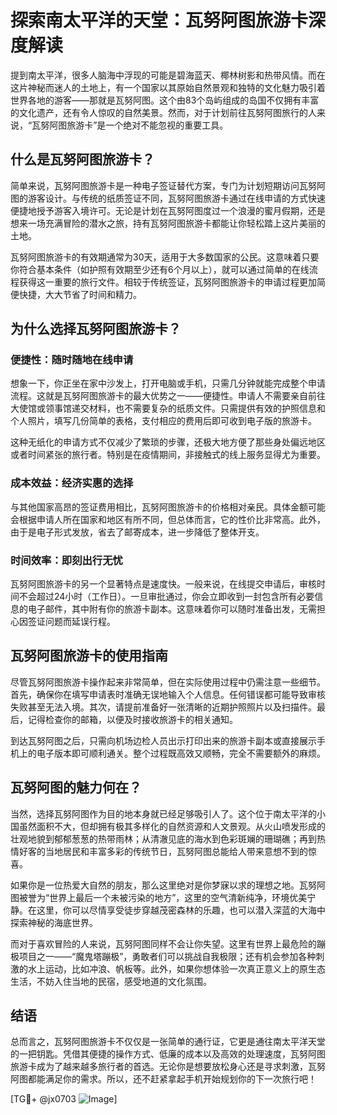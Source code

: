 # 探索南太平洋的天堂：瓦努阿图旅游卡深度解读

提到南太平洋，很多人脑海中浮现的可能是碧海蓝天、椰林树影和热带风情。而在这片神秘而迷人的土地上，有一个国家以其原始自然景观和独特的文化魅力吸引着世界各地的游客——那就是瓦努阿图。这个由83个岛屿组成的岛国不仅拥有丰富的文化遗产，还有令人惊叹的自然美景。然而，对于计划前往瓦努阿图旅行的人来说，“瓦努阿图旅游卡”是一个绝对不能忽视的重要工具。

## 什么是瓦努阿图旅游卡？

简单来说，瓦努阿图旅游卡是一种电子签证替代方案，专门为计划短期访问瓦努阿图的游客设计。与传统的纸质签证不同，瓦努阿图旅游卡通过在线申请的方式快速便捷地授予游客入境许可。无论是计划在瓦努阿图度过一个浪漫的蜜月假期，还是想来一场充满冒险的潜水之旅，持有瓦努阿图旅游卡都能让你轻松踏上这片美丽的土地。

瓦努阿图旅游卡的有效期通常为30天，适用于大多数国家的公民。这意味着只要你符合基本条件（如护照有效期至少还有6个月以上），就可以通过简单的在线流程获得这一重要的旅行文件。相较于传统签证，瓦努阿图旅游卡的申请过程更加简便快捷，大大节省了时间和精力。

## 为什么选择瓦努阿图旅游卡？

### 便捷性：随时随地在线申请

想象一下，你正坐在家中沙发上，打开电脑或手机，只需几分钟就能完成整个申请流程。这就是瓦努阿图旅游卡的最大优势之一——便捷性。申请人不需要亲自前往大使馆或领事馆递交材料，也不需要复杂的纸质文件。只需提供有效的护照信息和个人照片，填写几份简单的表格，支付相应的费用后即可收到电子版的旅游卡。

这种无纸化的申请方式不仅减少了繁琐的步骤，还极大地方便了那些身处偏远地区或者时间紧张的旅行者。特别是在疫情期间，非接触式的线上服务显得尤为重要。

### 成本效益：经济实惠的选择

与其他国家高昂的签证费用相比，瓦努阿图旅游卡的价格相对亲民。具体金额可能会根据申请人所在国家和地区有所不同，但总体而言，它的性价比非常高。此外，由于是电子形式发放，省去了邮寄成本，进一步降低了整体开支。

### 时间效率：即刻出行无忧

瓦努阿图旅游卡的另一个显著特点是速度快。一般来说，在线提交申请后，审核时间不会超过24小时（工作日）。一旦审批通过，你会立即收到一封包含所有必要信息的电子邮件，其中附有你的旅游卡副本。这意味着你可以随时准备出发，无需担心因签证问题而延误行程。

## 瓦努阿图旅游卡的使用指南

尽管瓦努阿图旅游卡操作起来非常简单，但在实际使用过程中仍需注意一些细节。首先，确保你在填写申请表时准确无误地输入个人信息。任何错误都可能导致审核失败甚至无法入境。其次，请提前准备好一张清晰的近期护照照片以及扫描件。最后，记得检查你的邮箱，以便及时接收旅游卡的相关通知。

到达瓦努阿图之后，只需向机场边检人员出示打印出来的旅游卡副本或直接展示手机上的电子版本即可顺利通关。整个过程既高效又顺畅，完全不需要额外的麻烦。

## 瓦努阿图的魅力何在？

当然，选择瓦努阿图作为目的地本身就已经足够吸引人了。这个位于南太平洋的小国虽然面积不大，但却拥有极其多样化的自然资源和人文景观。从火山喷发形成的壮观地貌到郁郁葱葱的热带雨林；从清澈见底的海水到色彩斑斓的珊瑚礁；再到热情好客的当地居民和丰富多彩的传统节日，瓦努阿图总能给人带来意想不到的惊喜。

如果你是一位热爱大自然的朋友，那么这里绝对是你梦寐以求的理想之地。瓦努阿图被誉为“世界上最后一个未被污染的地方”，这里的空气清新纯净，环境优美宁静。在这里，你可以尽情享受徒步穿越茂密森林的乐趣，也可以潜入深蓝的大海中探索神秘的海底世界。

而对于喜欢冒险的人来说，瓦努阿图同样不会让你失望。这里有世界上最危险的蹦极项目之一——“魔鬼塔蹦极”，勇敢者们可以挑战自我极限；还有机会参加各种刺激的水上运动，比如冲浪、帆板等。此外，如果你想体验一次真正意义上的原生态生活，不妨入住当地的民宿，感受地道的文化氛围。

## 结语

总而言之，瓦努阿图旅游卡不仅仅是一张简单的通行证，它更是通往南太平洋天堂的一把钥匙。凭借其便捷的操作方式、低廉的成本以及高效的处理速度，瓦努阿图旅游卡成为了越来越多旅行者的首选。无论你是想要放松身心还是寻求刺激，瓦努阿图都能满足你的需求。所以，还不赶紧拿起手机开始规划你的下一次旅行吧！

[TG💪+ @jx0703 ![Image](https://github.com/user-attachments/assets/dbca1d08-cadb-493c-b0ec-ad6f7a83f270)]